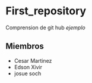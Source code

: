 # First_repository
 Comprension de git hub
 *ejemplo*

## Miembros
+ Cesar Martinez
+ Edson Xivir
+ josue soch
